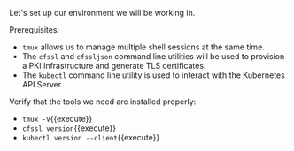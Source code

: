 Let's set up our environment we will be working in.

Prerequisites:

- `tmux` allows us to manage multiple shell sessions at the same time.
- The `cfssl` and `cfssljson` command line utilities will be used to provision a PKI Infrastructure and generate TLS certificates.
- The `kubectl` command line utility is used to interact with the Kubernetes API Server.

Verify that the tools we need are installed properly:

- `tmux -V`{{execute}}
- `cfssl version`{{execute}}
- `kubectl version --client`{{execute}}
